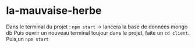 # la-mauvaise-herbe

Dans le terminal du projet : ```npm start``` -> lancera la base de données mongo db 
Puis ouvrir un nouveau terminal toujour dans le projet, faite un ```cd client```.
Puis,un ```npm start```
